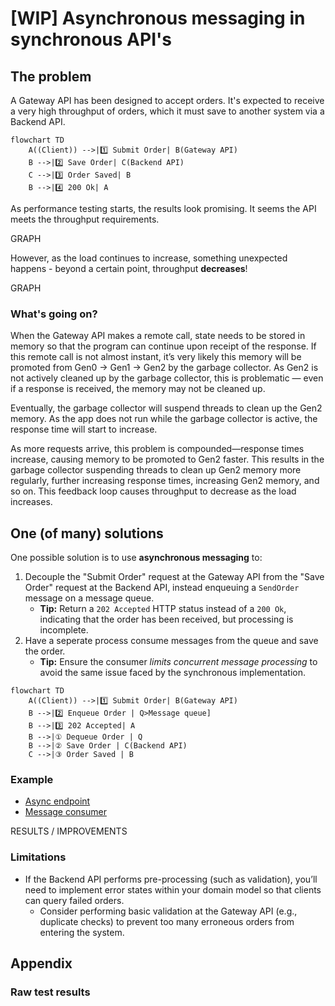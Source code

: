 # [WIP] Asynchronous messaging in synchronous API's

## The problem

A Gateway API has been designed to accept orders. It's expected to receive a very high throughput of orders, which it must save to another system via a Backend API.

```mermaid
flowchart TD
    A((Client)) -->|1️⃣ Submit Order| B(Gateway API)
    B -->|2️⃣ Save Order| C(Backend API)
    C -->|3️⃣ Order Saved| B
    B -->|4️⃣ 200 Ok| A
```

As performance testing starts, the results look promising. It seems the API meets the throughput requirements.

GRAPH

However, as the load continues to increase, something unexpected happens - beyond a certain point, throughput **decreases**!

GRAPH

### What's going on?

When the Gateway API makes a remote call, state needs to be stored in memory so that the program can continue upon receipt of the response. If this remote call is not almost instant, it’s very likely this memory will be promoted from Gen0 → Gen1 → Gen2 by the garbage collector. As Gen2 is not actively cleaned up by the garbage collector, this is problematic — even if a response is received, the memory may not be cleaned up.

Eventually, the garbage collector will suspend threads to clean up the Gen2 memory. As the app does not run while the garbage collector is active, the response time will start to increase.

As more requests arrive, this problem is compounded—response times increase, causing memory to be promoted to Gen2 faster. This results in the garbage collector suspending threads to clean up Gen2 memory more regularly, further increasing response times, increasing Gen2 memory, and so on. This feedback loop causes throughput to decrease as the load increases.

## One (of many) solutions

One possible solution is to use **asynchronous messaging** to:
1. Decouple the "Submit Order" request at the Gateway API from the "Save Order" request at the Backend API, instead enqueuing a `SendOrder` message on a message queue.
   * **Tip:** Return a `202 Accepted` HTTP status instead of a `200 Ok`, indicating that the order has been received, but processing is incomplete.
1. Have a seperate process consume messages from the queue and save the order.
   * **Tip:** Ensure the consumer *limits concurrent message processing* to avoid the same issue faced by the synchronous implementation.

```mermaid
flowchart TD
    A((Client)) -->|1️⃣ Submit Order| B(Gateway API)
    B -->|2️⃣ Enqueue Order | Q>Message queue]
    B -->|3️⃣ 202 Accepted| A
    B -->|① Dequeue Order | Q
    B -->|② Save Order | C(Backend API)
    C -->|③ Order Saved | B
```

### Example

* [Async endpoint](https://github.com/benchiverton/AsyncApiDemo/blob/main/src/AsyncApiDemo.GatewayApi/Program.cs#L67)
* [Message consumer](https://github.com/benchiverton/AsyncApiDemo/tree/main/src/AsyncApiDemo.GatewayApi/SubmitOrderRequestConsumer.cs)

RESULTS / IMPROVEMENTS

### Limitations
* If the Backend API performs pre-processing (such as validation), you’ll need to implement error states within your domain model so that clients can query failed orders.
   * Consider performing basic validation at the Gateway API (e.g., duplicate checks) to prevent too many erroneous orders from entering the system.

## Appendix

### Raw test results

